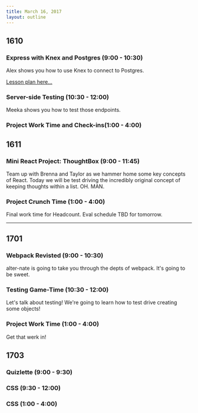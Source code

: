```yaml
---
title: March 16, 2017
layout: outline
---
```


## 1610

###  Express with Knex and Postgres (9:00 - 10:30)
Alex shows you how to use Knex to connect to Postgres.

[Lesson plan here...](https://frontend.turing.io/lessons/express-with-knex.html)

### Server-side Testing (10:30 - 12:00)
Meeka shows you how to test those endpoints.

### Project Work Time and Check-ins(1:00 - 4:00)

## 1611

### Mini React Project: ThoughtBox  (9:00 - 11:45)  

Team up with Brenna and Taylor as we hammer home some key concepts of React. Today we will be test driving the incredibly original concept of keeping thoughts within a list. OH. MAN.

### Project Crunch Time (1:00 - 4:00)

Final work time for Headcount. Eval schedule TBD for tomorrow.

-----------------------------------------------

## 1701

### Webpack Revisted (9:00 - 10:30)

alter-nate is going to take you through the depts of webpack. It's going to be sweet.

### Testing Game-Time (10:30 - 12:00)

Let's talk about testing! We're going to learn how to test drive creating some objects!

### Project Work Time (1:00 - 4:00)

Get that werk in!

## 1703

### Quizlette (9:00 - 9:30)

### CSS (9:30 - 12:00)

### CSS (1:00 - 4:00)
